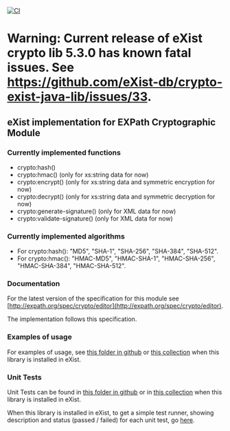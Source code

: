 [![CI](https://github.com/eXist-db/crypto-exist-java-lib/workflows/CI/badge.svg)](https://github.com/eXist-db/crypto-exist-java-lib/actions?query=workflow%3ACI)

# Warning: Current release of eXist crypto lib 5.3.0 has known fatal issues. See https://github.com/eXist-db/crypto-exist-java-lib/issues/33.

## eXist implementation for EXPath Cryptographic Module

### Currently implemented functions

*   crypto:hash()
*   crypto:hmac() (only for xs:string data for now)
*   crypto:encrypt() (only for xs:string data and symmetric encryption for now)
*   crypto:decrypt() (only for xs:string data and symmetric decryption for now)
*   crypto:generate-signature() (only for XML data for now)
*   crypto:validate-signature() (only for XML data for now)

### Currently implemented algorithms

*   For crypto:hash(): "MD5", "SHA-1", "SHA-256", "SHA-384", "SHA-512".
*   For crypto:hmac(): "HMAC-MD5", "HMAC-SHA-1", "HMAC-SHA-256", "HMAC-SHA-384", "HMAC-SHA-512".

### Documentation

For the latest version of the specification for this module see [http://expath.org/spec/crypto/editor](http://expath.org/spec/crypto/editor).

The implementation follows this specification.

### Examples of usage

For examples of usage, see [this folder in github](src/test/java/org/expath/exist/crypto/xquery/) or [this collection](/apps/expath-crypto/tests/unit-tests) when this library is installed in eXist.

### Unit Tests

Unit Tests can be found in [this folder in github](src/test/java/org/expath/exist/crypto/xquery/) or in [this collection](/apps/expath-crypto/tests/unit-tests) when this library is installed in eXist.

When this library is installed in eXist, to get a simple test runner, showing description and status (passed / failed) for each unit test, go [here](/apps/expath-crypto/tests/test-plan.xq).
